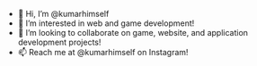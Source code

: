 - 👋 Hi, I’m @kumarhimself
- 👀 I’m interested in web and game development!
- 💞️ I’m looking to collaborate on game, website, and application development projects!
- 📫 Reach me at @kumarhimself on Instagram!
